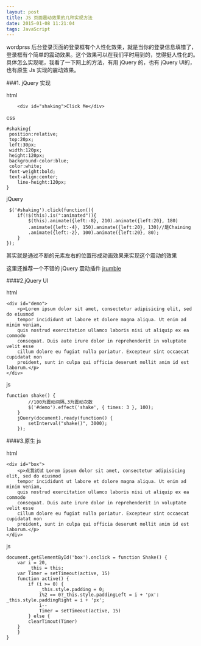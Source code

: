 ```yaml
---
layout: post
title: JS 页面震动效果的几种实现方法
date: 2015-01-08 11:21:04
tags: JavaScript
---
```

wordprss 后台登录页面的登录框有个人性化效果，就是当你的登录信息填错了，登录框有个简单的震动效果。这个效果可以在我们平时用到的，觉得挺人性化的。具体怎么实现呢，我看了一下网上的方法，有用 jQuery 的，也有 jQuery UI的，也有原生 Js 实现的震动效果。

###1. jQuery 实现

html
```
    <div id="shaking">Click Me</div>
```
css
```
#shaking{
 position:relative;
 top:20px;
 left:30px;
 width:120px;
 height:120px;
 background-color:blue;
 color:white;
 font-weight:bold;
 text-align:center;
    line-height:120px;
}
```
jQuery
```
 $('#shaking').click(function(){
    if(!$(this).is(":animated")){
        $(this).animate({left:-8}, 210).animate({left:20}, 180)
        .animate({left:-4}, 150).animate({left:20}, 130)//是Chaining
        .animate({left:-2}, 100).animate({left:20}, 80);
    }
});
```
其实就是通过不断的元素左右的位置形成动画效果来实现这个震动的效果

这里还推荐一个不错的 jQuery 震动插件 [jrumble](https://github.com/jackrugile/jrumble)

####2.jQuery UI

html
```
<div id="demo">
    <p>Lorem ipsum dolor sit amet, consectetur adipisicing elit, sed do eiusmod
    tempor incididunt ut labore et dolore magna aliqua. Ut enim ad minim veniam,
    quis nostrud exercitation ullamco laboris nisi ut aliquip ex ea commodo
    consequat. Duis aute irure dolor in reprehenderit in voluptate velit esse
    cillum dolore eu fugiat nulla pariatur. Excepteur sint occaecat cupidatat non
    proident, sunt in culpa qui officia deserunt mollit anim id est laborum.</p>
</div>
```

js
```
function shake() {
        //100为震动间隔,3为震动次数
        $('#demo').effect('shake', { times: 3 }, 100);
    }
    jQuery(document).ready(function() {
        setInterval("shake()", 3000);
    });
```

####3.原生 js

html
```
<div id="box">
    <p>点我试试 Lorem ipsum dolor sit amet, consectetur adipisicing elit, sed do eiusmod
    tempor incididunt ut labore et dolore magna aliqua. Ut enim ad minim veniam,
    quis nostrud exercitation ullamco laboris nisi ut aliquip ex ea commodo
    consequat. Duis aute irure dolor in reprehenderit in voluptate velit esse
    cillum dolore eu fugiat nulla pariatur. Excepteur sint occaecat cupidatat non
    proident, sunt in culpa qui officia deserunt mollit anim id est laborum.</p>
</div>
```
js
```
document.getElementById('box').onclick = function Shake() {
    var i = 20,
        _this = this;
    var Timer = setTimeout(active, 15)
    function active() {
        if (i >= 0) {
            _this.style.padding = 0;
            i%2 == 0?_this.style.paddingLeft = i + 'px': _this.style.paddingRight = i + 'px';
            i--
            Timer = setTimeout(active, 15)
        } else {
        clearTimout(Timer)
    }
    }
}
```



